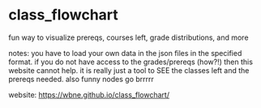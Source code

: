 # class_flowchart
fun way to visualize prereqs, courses left, grade distributions, and more

notes:
you have to load your own data in the json files in the specified format. if you do not have access to the grades/prereqs (how?!) then this website cannot help.
it is really just a tool to SEE the classes left and the prereqs needed. also funny nodes go brrrrr

website: https://wbne.github.io/class_flowchart/
